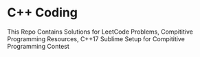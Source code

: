 # C++ Coding
This Repo Contains Solutions for LeetCode Problems, Compititive Programming Resources, C++17 Sublime Setup for Compititive Programming Contest

